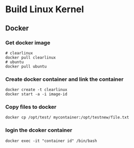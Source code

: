 # Build Linux Kernel

## Docker

### Get docker image

```shell
# clearlinux
docker pull clearlinux
# ubuntu
docker pull ubuntu
```

### Create docker container and link the container

```shell
docker create -t clearlinux
docker start -a -i image-id
```

### Copy files to docker

```shell
docker cp /opt/test/ mycontainer:/opt/testnew/file.txt
```

### login the dcoker container

```shell
docker exec -it "container id" /bin/bash
```